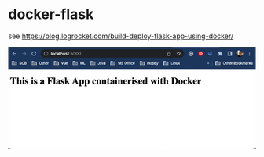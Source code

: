 # docker-flask
see https://blog.logrocket.com/build-deploy-flask-app-using-docker/


![screenshot](images/homepage.png)